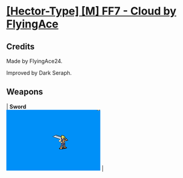 # [\[Hector-Type\] \[M\] FF7 - Cloud by FlyingAce](./)
## Credits

Made by FlyingAce24.

Improved by Dark Seraph.

## Weapons

| <b>Sword</b><br/><img alt="Sword animation" src="./1.%20Sword/Sword.gif"/> |

